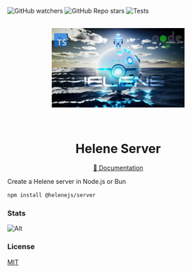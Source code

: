 ![GitHub watchers](https://img.shields.io/github/watchers/leonardoventurini/helene?style=social)
![GitHub Repo stars](https://img.shields.io/github/stars/leonardoventurini/helene?style=social)
![Tests](https://github.com/leonardoventurini/helene/actions/workflows/test.yml/badge.svg)

<div align="center">
	<br>
	<div>
		<img src="https://raw.githubusercontent.com/leonardoventurini/helene/main/assets/ocean-sphere-header.jpg" width='60%' alt='Helene'>
	</div>
	<br>
	<br>
  <h1>
    Helene Server
  </h1>
  <p>
    <a href="https://helene.techster.tech" target="_blank">📘 Documentation</a>
  </p>
</div>

Create a Helene server in Node.js or Bun

```bash
npm install @helenejs/server
```

### Stats

![Alt](https://repobeats.axiom.co/api/embed/2a323b2903ef389fb1e55b4b49b97a7d455640bb.svg "Repobeats analytics image")

### License

[MIT](LICENSE)
